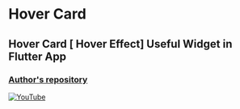 # Hover Card
## Hover Card [ Hover Effect] Useful Widget in Flutter App

### [Author's repository](https://github.com/TheTechDesigner/HoverCard-HoverEffect)

[![YouTube](https://img.youtube.com/vi/zSjImzIsCXs/0.jpg)](https://youtu.be/zSjImzIsCXs "Hover Card [ Hover Effect] Useful Widget in Flutter App")